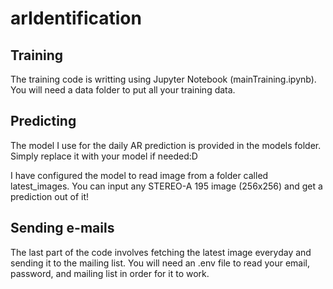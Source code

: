 # arIdentification

## Training

The training code is writting using Jupyter Notebook (mainTraining.ipynb). You will need a data folder to put all your training data.

## Predicting

The model I use for the daily AR prediction is provided in the models folder. Simply replace it with your model if needed:D

I have configured the model to read image from a folder called latest_images. You can input any STEREO-A 195 image (256x256) and get a prediction out of it!

## Sending e-mails

The last part of the code involves fetching the latest image everyday and sending it to the mailing list. You will need an .env file to read your email, password, and mailing list in order for it to work.